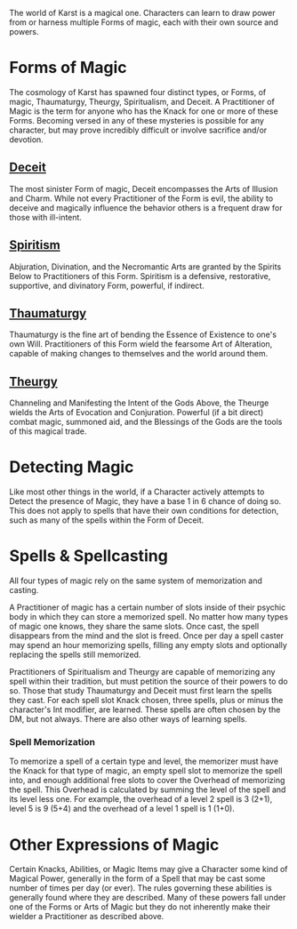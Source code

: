 The world of Karst is a magical one. Characters can learn to draw power from or harness multiple Forms of magic, each with their own source and powers.

# Forms of Magic

The cosmology of Karst has spawned four distinct types, or Forms, of magic, Thaumaturgy, Theurgy, Spiritualism, and Deceit. A Practitioner of Magic is the term for anyone who has the Knack for one or more of these Forms. Becoming versed in any of these mysteries is possible for any character, but may prove incredibly difficult or involve sacrifice and/or devotion. 

## [Deceit](deceit)

The most sinister Form of magic, Deceit encompasses the Arts of Illusion and Charm. While not every Practitioner of the Form is evil, the ability to deceive and magically influence the behavior others is a frequent draw for those with ill-intent.

## [Spiritism](spiritism)

Abjuration, Divination, and the Necromantic Arts are granted by the Spirits Below to Practitioners of this Form. Spiritism is a defensive, restorative, supportive, and divinatory Form, powerful, if indirect.

## [Thaumaturgy](thaumaturgy)

Thaumaturgy is the fine art of bending the Essence of Existence to one's own Will. Practitioners of this Form wield the fearsome Art of Alteration, capable of making changes to themselves and the world around them.

## [Theurgy](theurgy)

Channeling and Manifesting the Intent of the Gods Above, the Theurge wields the Arts of Evocation and Conjuration. Powerful (if a bit direct) combat magic, summoned aid, and the Blessings of the Gods are the tools of this magical trade.

# Detecting Magic

Like most other things in the world, if a Character actively attempts to Detect the presence of Magic, they have a base 1 in 6 chance of doing so. This does not apply to spells that have their own conditions for detection, such as many of the spells within the Form of Deceit.

# Spells & Spellcasting

All four types of magic rely on the same system of memorization and casting. 

A Practitioner of magic has a certain number of slots inside of their psychic body in which they can store a memorized spell. No matter how many types of magic one knows, they share the same slots. Once cast, the spell disappears from the mind and the slot is freed. Once per day a spell caster may spend an hour memorizing spells, filling any empty slots and optionally replacing the spells still memorized.

Practitioners of Spiritualism and Theurgy are capable of memorizing any spell within their tradition, but must petition the source of their powers to do so. Those that study Thaumaturgy and Deceit must first learn the spells they cast. For each spell slot Knack chosen, three spells, plus or minus the character's Int modifier, are learned. These spells are often chosen by the DM, but not always. There are also other ways of learning spells.

### Spell Memorization

To memorize a spell of a certain type and level, the memorizer must have the Knack for that type of magic, an empty spell slot to memorize the spell into, and enough additional free slots to cover the Overhead of memorizing the spell. This Overhead is calculated by summing the level of the spell and its level less one.  For example, the overhead of a level 2 spell is 3 (2+1), level 5 is 9 (5+4) and the overhead of a level 1 spell is 1 (1+0).

# Other Expressions of Magic

Certain Knacks, Abilities, or Magic Items may give a Character some kind of Magical Power, generally in the form of a Spell that may be cast some number of times per day (or ever). The rules governing these abilities is generally found where they are described. Many of these powers fall under one of the Forms or Arts of Magic but they do not inherently make their wielder a Practitioner as described above.
